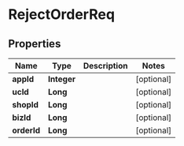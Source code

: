 

# RejectOrderReq


## Properties

Name | Type | Description | Notes
------------ | ------------- | ------------- | -------------
**appId** | **Integer** |  |  [optional]
**ucId** | **Long** |  |  [optional]
**shopId** | **Long** |  |  [optional]
**bizId** | **Long** |  |  [optional]
**orderId** | **Long** |  |  [optional]



